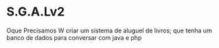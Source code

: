 # S.G.A.Lv2

Oque Precisamos W criar um sistema de aluguel de livros; que tenha um banco de dados para conversar com java e php
